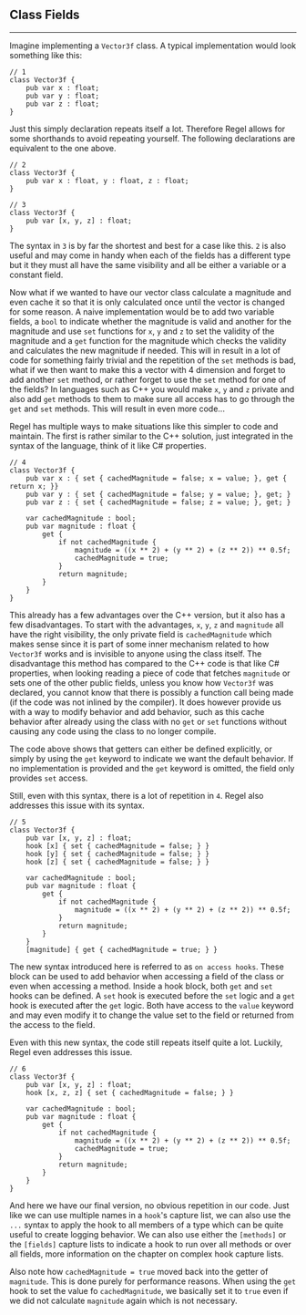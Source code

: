 ## Class Fields
________________________________________________________________________________

Imagine implementing a `Vector3f` class. A typical implementation would look
something like this:

```
// 1
class Vector3f {
    pub var x : float;
    pub var y : float;
    pub var z : float;
}
```

Just this simply declaration repeats itself a lot. Therefore Regel allows for
some shorthands to avoid repeating yourself. The following declarations are
equivalent to the one above.

```
// 2
class Vector3f {
    pub var x : float, y : float, z : float;
}

// 3
class Vector3f {
    pub var [x, y, z] : float;
}
```

The syntax in `3` is by far the shortest and best for a case like this. `2` is
also useful and may come in handy when each of the fields has a different type
but it they must all have the same visibility and all be either a variable or
a constant field.

Now what if we wanted to have our vector class calculate a magnitude and even
cache it so that it is only calculated once until the vector is changed for
some reason. A naive implementation would be to add two variable fields, a
`bool` to indicate whether the magnitude is valid and another for the magnitude
and use `set` functions for `x`, `y` and `z` to set the validity of the
magnitude and a `get` function for the magnitude which checks the validity and
calculates the new magnitude if needed. This will in result in a lot of code
for something fairly trivial and the repetition of the `set` methods is bad,
what if we then want to make this a vector with 4 dimension and forget to add
another `set` method, or rather forget to use the `set` method for one of the
fields? In languages such as C++ you would make `x`, `y` and `z` private and
also add `get` methods to them to make sure all access has to go through the
`get` and `set` methods. This will result in even more code...

Regel has multiple ways to make situations like this simpler to code and
maintain. The first is rather similar to the C++ solution, just integrated in
the syntax of the language, think of it like C# properties.

```
// 4
class Vector3f {
    pub var x : { set { cachedMagnitude = false; x = value; }, get { return x; }}
    pub var y : { set { cachedMagnitude = false; y = value; }, get; }
    pub var z : { set { cachedMagnitude = false; z = value; }, get; }

    var cachedMagnitude : bool;
    pub var magnitude : float {
        get { 
            if not cachedMagnitude {
                magnitude = ((x ** 2) + (y ** 2) + (z ** 2)) ** 0.5f;
                cachedMagnitude = true;
            }
            return magnitude;
        } 
    }
}
```

This already has a few advantages over the C++ version, but it also has a few
disadvantages. To start with the advantages, `x`, `y`, `z` and `magnitude` all
have the right visibility, the only private field is `cachedMagnitude` which
makes sense since it is part of some inner mechanism related to how `Vector3f`
works and is invisible to anyone using the class itself. The disadvantage this
method has compared to the C++ code is that like C# properties, when looking
reading a piece of code that fetches `magnitude` or sets one of the other public
fields, unless you know how `Vector3f` was declared, you cannot know that there
is possibly a function call being made (if the code was not inlined by the
compiler). It does however provide us with a way to modify behavior and add
behavior, such as this cache behavior after already using the class with no
`get` or `set` functions without causing any code using the class to no longer
compile.

The code above shows that getters can either be defined explicitly, or simply
by using the `get` keyword to indicate we want the default behavior. If no
implementation is provided and the `get` keyword is omitted, the field only
provides `set` access.

Still, even with this syntax, there is a lot of repetition in `4`. Regel also
addresses this issue with its syntax.

```
// 5
class Vector3f {
    pub var [x, y, z] : float;
    hook [x] { set { cachedMagnitude = false; } }
    hook [y] { set { cachedMagnitude = false; } }
    hook [z] { set { cachedMagnitude = false; } }

    var cachedMagnitude : bool;
    pub var magnitude : float {
        get {
            if not cachedMagnitude {
                magnitude = ((x ** 2) + (y ** 2) + (z ** 2)) ** 0.5f;
            }
            return magnitude;
        }
    }
    [magnitude] { get { cachedMagnitude = true; } }
```

The new syntax introduced here is referred to as `on access hooks`. These block
can be used to add behavior when accessing a field of the class or even when
accessing a method. Inside a hook block, both `get` and `set` hooks can be
defined. A `set` hook is executed before the `set` logic and a `get` hook is
executed after the `get` logic. Both have access to the `value` keyword and may
even modify it to change the value set to the field or returned from the access
to the field.

Even with this new syntax, the code still repeats itself quite a lot. Luckily,
Regel even addresses this issue.

```
// 6
class Vector3f {
    pub var [x, y, z] : float;
    hook [x, z, z] { set { cachedMagnitude = false; } }

    var cachedMagnitude : bool;
    pub var magnitude : float {
        get {
            if not cachedMagnitude {
                magnitude = ((x ** 2) + (y ** 2) + (z ** 2)) ** 0.5f;
                cachedMagnitude = true;
            }
            return magnitude;
        }
    }
}
```

And here we have our final version, no obvious repetition in our code. Just like
we can use multiple names in a `hook`'s capture list, we can also use the `...`
syntax to apply the hook to all members of a type which can be quite useful to
create logging behavior. We can also use either the `[methods]` or the
`[fields]` capture lists to indicate a hook to run over all methods or over
all fields, more information on the chapter on complex hook capture lists.

Also note how `cachedMagnitude = true` moved back into the getter of
`magnitude`. This is done purely for performance reasons. When using the `get`
hook to set the value fo `cachedMagnitude`, we basically set it to `true` even
if we did not calculate `magnitude` again which is not necessary. 